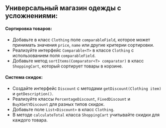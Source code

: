 ## Универсальный магазин одежды с усложнениями:


#### Сортировка товаров:

* Добавьте в класс `Clothing` поле `comparableField`, которое может принимать значения `price`, `name` или другие критерии сортировки.
* Реализуйте интерфейс `Comparable<T>` в классе `Clothing` с использованием поля `comparableField`.
* Добавьте метод `sortItems(Comparator<T> comparator)` в класс `ShoppingCart`, который сортирует товары в корзине.

#### Система скидок:

* Создайте интерфейс `Discount` с методами `getDiscount(Clothing item)` и `getDescription()`.
* Реализуйте классы `PercentageDiscount`, `FixedDiscount` и `BuyXGetYDiscount` для разных типов скидок.
* Добавьте поле `List<Discount>` в класс `Clothing`.
* В методе `calculateTotal` класса `ShoppingCart` учитывайте скидки для каждого товара.


